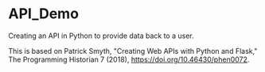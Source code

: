 # API_Demo
Creating an API in Python to provide data back to a user.

This is based on Patrick Smyth, "Creating Web APIs with Python and Flask," The Programming Historian 7 (2018), https://doi.org/10.46430/phen0072.
